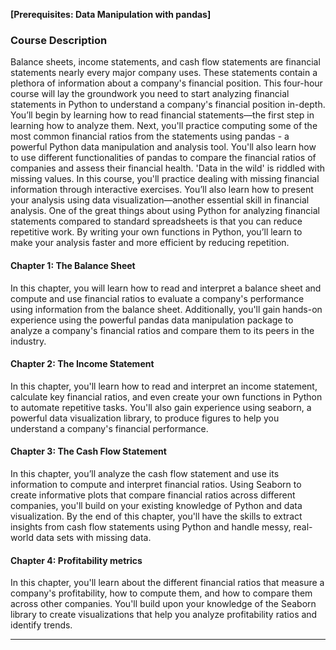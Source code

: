 **[Prerequisites: Data Manipulation with pandas]**

### Course Description

Balance sheets, income statements, and cash flow statements are financial statements nearly every major company uses. These statements contain a plethora of information about a company's financial position. This four-hour course will lay the groundwork you need to start analyzing financial statements in Python to understand a company's financial position in-depth. You’ll begin by learning how to read financial statements—the first step in learning how to analyze them. Next, you'll practice computing some of the most common financial ratios from the statements using pandas - a powerful Python data manipulation and analysis tool. You'll also learn how to use different functionalities of pandas to compare the financial ratios of companies and assess their financial health. 'Data in the wild' is riddled with missing values. In this course, you'll practice dealing with missing financial information through interactive exercises. You’ll also learn how to present your analysis using data visualization—another essential skill in financial analysis. One of the great things about using Python for analyzing financial statements compared to standard spreadsheets is that you can reduce repetitive work. By writing your own functions in Python, you’ll learn to make your analysis faster and more efficient by reducing repetition.

#### Chapter 1: The Balance Sheet

In this chapter, you will learn how to read and interpret a balance sheet and compute and use financial ratios to evaluate a company's performance using information from the balance sheet. Additionally, you'll gain hands-on experience using the powerful pandas data manipulation package to analyze a company's financial ratios and compare them to its peers in the industry.

#### Chapter 2: The Income Statement

In this chapter, you'll learn how to read and interpret an income statement, calculate key financial ratios, and even create your own functions in Python to automate repetitive tasks. You'll also gain experience using seaborn, a powerful data visualization library, to produce figures to help you understand a company's financial performance.

#### Chapter 3: The Cash Flow Statement

In this chapter, you’ll analyze the cash flow statement and use its information to compute and interpret financial ratios. Using Seaborn to create informative plots that compare financial ratios across different companies, you'll build on your existing knowledge of Python and data visualization. By the end of this chapter, you'll have the skills to extract insights from cash flow statements using Python and handle messy, real-world data sets with missing data.

#### Chapter 4: Profitability metrics

In this chapter, you'll learn about the different financial ratios that measure a company's profitability, how to compute them, and how to compare them across other companies. You'll build upon your knowledge of the Seaborn library to create visualizations that help you analyze profitability ratios and identify trends.

<hr>